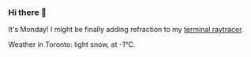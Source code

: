### Hi there :wave:

It's Monday! I might be finally adding refraction to my [terminal raytracer](https://github.com/bewuethr/bash-raytracer).

Weather in Toronto: light snow, at -1°C.
